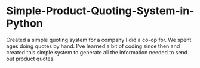 # Simple-Product-Quoting-System-in-Python
Created a simple quoting system for a company I did a co-op for. We spent ages doing quotes by hand. I've learned a bit of coding since then and created this simple system to generate all the information needed to send out product quotes. 
